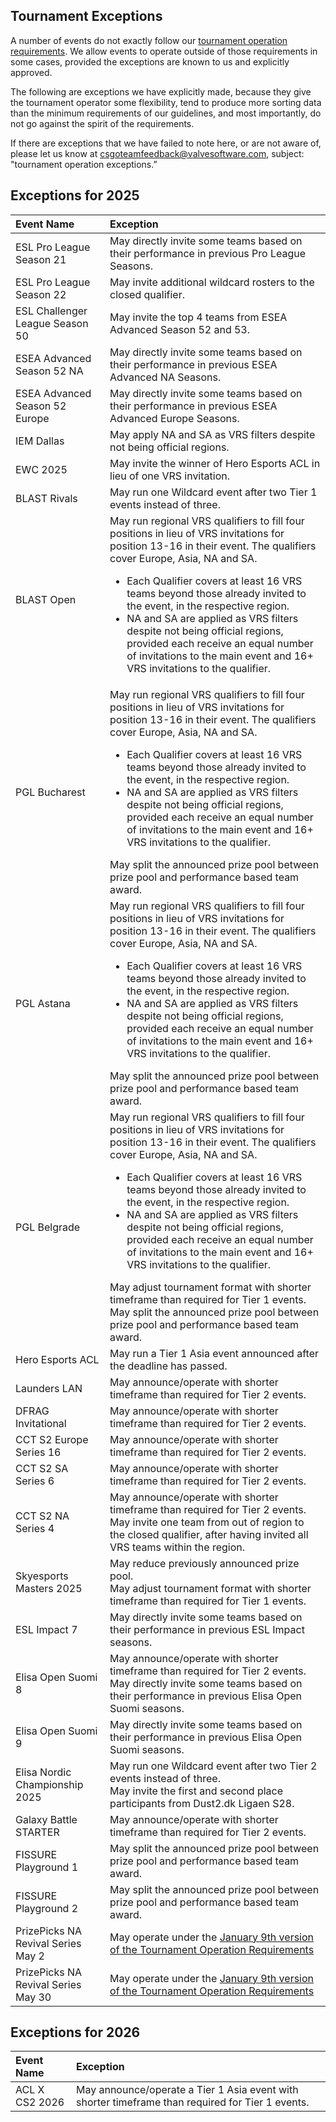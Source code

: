 ## Tournament Exceptions

A number of events do not exactly follow our [tournament operation requirements](https://github.com/ValveSoftware/counter-strike_rules_and_regs/blob/main/tournament-operation-requirements.md). We allow events to operate outside of those requirements in some cases, provided the exceptions are known to us and explicitly approved.

The following are exceptions we have explicitly made, because they give the tournament operator some flexibility, tend to produce more sorting data than the minimum requirements of our guidelines, and most importantly, do not go against the spirit of the requirements.

If there are exceptions that we have failed to note here, or are not aware of, please let us know at csgoteamfeedback@valvesoftware.com, subject: "tournament operation exceptions.”


## Exceptions for 2025

| Event Name | Exception |
|:-----------|:----------|
| ESL Pro League Season 21 | May directly invite some teams based on their performance in previous Pro League Seasons. |
| ESL Pro League Season 22 | May invite additional wildcard rosters to the closed qualifier.|
| ESL Challenger League Season 50 | May invite the top 4 teams from ESEA Advanced Season 52 and 53. |
| ESEA Advanced Season 52 NA | May directly invite some teams based on their performance in previous ESEA Advanced NA Seasons. |
| ESEA Advanced Season 52 Europe | May directly invite some teams based on their performance in previous ESEA Advanced Europe Seasons. |
| IEM Dallas               | May apply NA and SA as VRS filters despite not being official regions. |
| EWC 2025                 | May invite the winner of Hero Esports ACL in lieu of one VRS invitation.|
| BLAST Rivals             | May run one Wildcard event after two Tier 1 events instead of three. |
| BLAST Open               | May run regional VRS qualifiers to fill four positions in lieu of VRS invitations for position 13-16 in their event. The qualifiers cover Europe, Asia, NA and SA.<ul><li>Each Qualifier covers at least 16 VRS teams beyond those already invited to the event, in the respective region.</li><li>NA and SA are applied as VRS filters despite not being official regions, provided each receive an equal number of invitations to the main event and 16+ VRS invitations to the qualifier.</li></ul>|
| PGL Bucharest            | May run regional VRS qualifiers to fill four positions in lieu of VRS invitations for position 13-16 in their event. The qualifiers cover Europe, Asia, NA and SA.<ul><li>Each Qualifier covers at least 16 VRS teams beyond those already invited to the event, in the respective region.</li><li>NA and SA are applied as VRS filters despite not being official regions, provided each receive an equal number of invitations to the main event and 16+ VRS invitations to the qualifier.</li></ul>May split the announced prize pool between prize pool and performance based team award.|
| PGL Astana               | May run regional VRS qualifiers to fill four positions in lieu of VRS invitations for position 13-16 in their event. The qualifiers cover Europe, Asia, NA and SA.<ul><li>Each Qualifier covers at least 16 VRS teams beyond those already invited to the event, in the respective region.</li><li>NA and SA are applied as VRS filters despite not being official regions, provided each receive an equal number of invitations to the main event and 16+ VRS invitations to the qualifier.</li></ul>May split the announced prize pool between prize pool and performance based team award.|
| PGL Belgrade             | May run regional VRS qualifiers to fill four positions in lieu of VRS invitations for position 13-16 in their event. The qualifiers cover Europe, Asia, NA and SA.<ul><li>Each Qualifier covers at least 16 VRS teams beyond those already invited to the event, in the respective region.</li><li>NA and SA are applied as VRS filters despite not being official regions, provided each receive an equal number of invitations to the main event and 16+ VRS invitations to the qualifier.</li></ul>May adjust tournament format with shorter timeframe than required for Tier 1 events.<br>May split the announced prize pool between prize pool and performance based team award.|
| Hero Esports ACL         | May run a Tier 1 Asia event announced after the deadline has passed. |
| Launders LAN             | May announce/operate with shorter timeframe than required for Tier 2 events. |
| DFRAG Invitational       | May announce/operate with shorter timeframe than required for Tier 2 events. |
| CCT S2 Europe Series 16  | May announce/operate with shorter timeframe than required for Tier 2 events. |
| CCT S2 SA Series 6       | May announce/operate with shorter timeframe than required for Tier 2 events. |
| CCT S2 NA Series 4       | May announce/operate with shorter timeframe than required for Tier 2 events. <br />May invite one team from out of region to the closed qualifier, after having invited all VRS teams within the region. |
| Skyesports Masters 2025       | May reduce previously announced prize pool.<br>May adjust tournament format with shorter timeframe than required for Tier 1 events. |
| ESL Impact 7       | May directly invite some teams based on their performance in previous ESL Impact seasons. |
| Elisa Open Suomi 8       | May announce/operate with shorter timeframe than required for Tier 2 events.<br>May directly invite some teams based on their performance in previous Elisa Open Suomi seasons. |
| Elisa Open Suomi 9       | May directly invite some teams based on their performance in previous Elisa Open Suomi seasons. |
| Elisa Nordic Championship 2025      | May run one Wildcard event after two Tier 2 events instead of three.<br>May invite the first and second place participants from Dust2.dk Ligaen S28. |
| Galaxy Battle STARTER    | May announce/operate with shorter timeframe than required for Tier 2 events. |
| FISSURE Playground 1 | May split the announced prize pool between prize pool and performance based team award. |
| FISSURE Playground 2 | May split the announced prize pool between prize pool and performance based team award. |
| PrizePicks NA Revival Series May 2 | May operate under the [January 9th version of the Tournament Operation Requirements](https://github.com/ValveSoftware/counter-strike_rules_and_regs/blob/5d975a93ed573c1f3820cf8c9176fe97d96bfd81/tournament-operation-requirements.md) |
| PrizePicks NA Revival Series May 30 | May operate under the [January 9th version of the Tournament Operation Requirements](https://github.com/ValveSoftware/counter-strike_rules_and_regs/blob/5d975a93ed573c1f3820cf8c9176fe97d96bfd81/tournament-operation-requirements.md) |

## Exceptions for 2026

| Event Name | Exception |
|:-----------|:----------|
| ACL X CS2 2026         | May announce/operate a Tier 1 Asia event with shorter timeframe than required for Tier 1 events. |